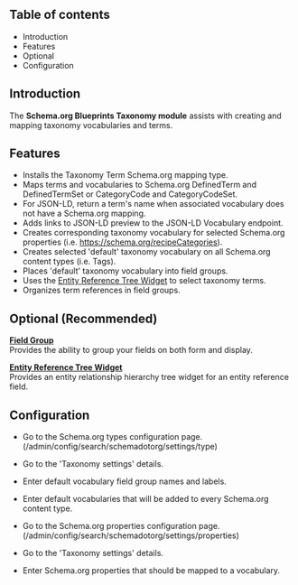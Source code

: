 Table of contents
-----------------

* Introduction
* Features
* Optional
* Configuration


Introduction
------------

The **Schema.org Blueprints Taxonomy module** assists with creating and mapping
taxonomy vocabularies and terms.


Features
--------

- Installs the Taxonomy Term Schema.org mapping type.
- Maps terms and vocabularies to Schema.org DefinedTerm and DefinedTermSet or
  CategoryCode and CategoryCodeSet.
- For JSON-LD, return a term's name when associated vocabulary does not have a
  Schema.org mapping.
- Adds links to JSON-LD preview to the JSON-LD Vocabulary endpoint.
- Creates corresponding taxonomy vocabulary for selected Schema.org properties
  (i.e. https://schema.org/recipeCategories).
- Creates selected 'default' taxonomy vocabulary on all Schema.org content types
  (i.e. Tags).
- Places 'default' taxonomy vocabulary into field groups.
- Uses the [Entity Reference Tree Widget](https://www.drupal.org/project/entity_reference_tree)
  to select taxonomy terms.
- Organizes term references in field groups. 

Optional (Recommended)
----------------------

**[Field Group](https://www.drupal.org/project/field_group)**  
Provides the ability to group your fields on both form and display.

**[Entity Reference Tree Widget](https://www.drupal.org/project/entity_reference_tree)**  
Provides an entity relationship hierarchy tree widget for an entity reference field.


Configuration
-------------

- Go to the Schema.org types configuration page.  
  (/admin/config/search/schemadotorg/settings/type)
- Go to the 'Taxonomy settings' details.
- Enter default vocabulary field group names and labels.
- Enter default vocabularies that will be added to every Schema.org
  content type.

- Go to the Schema.org properties configuration page.  
  (/admin/config/search/schemadotorg/settings/properties)
- Go to the 'Taxonomy settings' details.
- Enter Schema.org properties that should be mapped to a vocabulary.
